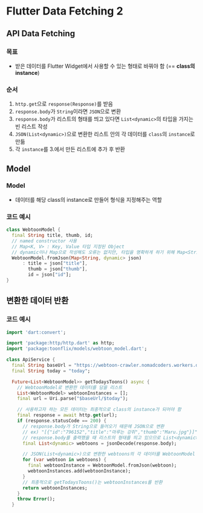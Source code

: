 # Flutter Data Fetching 2
## API Data Fetching
### 목표
- 받은 데이터를 Flutter Widget에서 사용할 수 있는 형태로 바꿔야 함 (== **class의 instance**)
### 순서
1. `http.get`으로 `response(Response)`를 받음
2. `response.body`가 `String`이라면 `JSON`으로 변환
3. `response.body`가 리스트의 형태를 띄고 있다면 `List<dynamic>`의 타입을 가지는 빈 리스트 작성
4. `JSON(List<dynamic>)`으로 변환한 리스트 안의 각 데이터를 `class`의 `instance`로 만듦
5. 각 `instance`를 3.에서 만든 리스트에 추가 후 반환

## Model
### Model
- 데이터를 해당 class의 instance로 만들어 형식을 지정해주는 역할
### 코드 예시
```dart
class WebtoonModel {
  final String title, thumb, id;
  // named constructor 사용
  // Map<K, V> : Key, Value 타입 지정된 Object
  // dynamic이나 Map으로 작성해도 오류는 없지만, 타입을 명확하게 하기 위해 Map<String, dynamic>으로 작성
  WebtoonModel.fromJson(Map<String, dynamic> json)
      : title = json["title"],
        thumb = json["thumb"],
        id = json["id"];
}
```
## 변환한 데이터 반환
### 코드 예시
```dart
import 'dart:convert';

import 'package:http/http.dart' as http;
import 'package:toonflix/models/webtoon_model.dart';

class ApiService {
  final String baseUrl = "https://webtoon-crawler.nomadcoders.workers.dev";
  final String today = "today";

  Future<List<WebtoonModel>> getTodaysToons() async {
    // WebtoonModel로 변환한 데이터를 담을 리스트
    List<WebtoonModel> webtoonInstances = [];
    final url = Uri.parse("$baseUrl/$today");

    // 사용하고자 하는 모든 데이터는 최종적으로 class의 instance가 되어야 함
    final response = await http.get(url);
    if (response.statusCode == 200) {
      // response.body가 String으로 들어오기 때문에 JSON으로 변환
      // ex) "[{"id":"796152","title":"마루는 강쥐","thumb":"Maru.jpg"}]"
      // response.body를 출력했을 때 리스트의 형태를 띄고 있으므로 List<dynamic>으로 타입 지정
      final List<dynamic> webtoons = jsonDecode(response.body);

      // JSON(List<dynamic>)으로 변환한 webtoons의 각 데이터를 WebtoonModel class의 instance로 만든 후 webtoonInstances에 추가
      for (var webtoon in webtoons) {
        final webtoonInstance = WebtoonModel.fromJson(webtoon);
        webtoonInstances.add(webtoonInstance);
      }
      // 최종적으로 getTodaysToons()는 webtoonInstances를 반환
      return webtoonInstances;
    }
    throw Error();
  }
```

